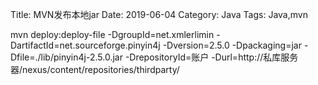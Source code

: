 Title: MVN发布本地jar
Date: 2019-06-04
Category: Java
Tags: Java,mvn

mvn deploy:deploy-file -DgroupId=net.xmlerlimin -DartifactId=net.sourceforge.pinyin4j -Dversion=2.5.0 -Dpackaging=jar -Dfile=./lib/pinyin4j-2.5.0.jar -DrepositoryId=账户 -Durl=http://私库服务器/nexus/content/repositories/thirdparty/
